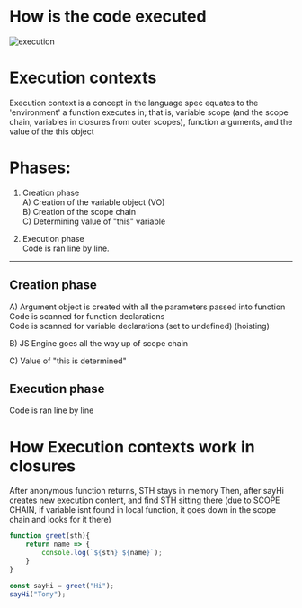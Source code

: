 # How is the code executed

![execution](http://i.imgur.com/2gXCI47.png)




# Execution contexts


Execution context is a concept in the language spec equates to the 'environment' a function executes in; that is, variable scope (and the scope chain, variables in closures from outer scopes), function arguments, and the value of the this object

# Phases:

1) Creation phase  
A) Creation of the variable object (VO)  
B) Creation of the scope chain  
C) Determining value of "this" variable  

2) Execution phase    
Code is ran line by line.  
--------------------------------------------------------------------------

## Creation phase
A) Argument object is created with all the parameters passed into function  
   Code is scanned for function declarations  
   Code is scanned for variable declarations (set to undefined) (hoisting) 
   
 B) JS Engine goes all the way up of scope chain
 
 C) Value of "this is determined"  

## Execution phase
Code is ran line by line


# How Execution contexts work in closures
After anonymous function returns, STH stays in memory
Then, after sayHi creates new execution content, and find STH sitting there
(due to SCOPE CHAIN, if variable isnt found in local function, it goes down in the scope chain and looks for it there)


```javascript
function greet(sth){
    return name => {
        console.log(`${sth} ${name}`);
    }
}

const sayHi = greet("Hi");
sayHi("Tony");

```
